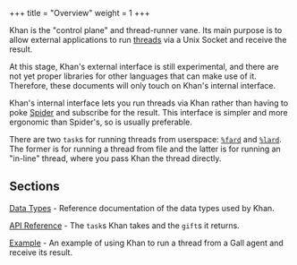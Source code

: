 +++
title = "Overview"
weight = 1
+++

Khan is the "control plane" and thread-runner vane. Its main purpose is to allow
external applications to run [threads](/userspace/threads/overview) via a
Unix Socket and receive the result.

At this stage, Khan's external interface is still experimental, and there are
not yet proper libraries for other languages that can make use of it. Therefore,
these documents will only touch on Khan's internal interface.

Khan's internal interface lets you run threads via Khan rather than having to
poke [Spider](/userspace/threads/reference/api) and subscribe for the result.
This interface is simpler and more ergonomic than Spider's, so is usually
preferable.

There are two `task`s for running threads from userspace:
[`%fard`](/system/kernel/khan/reference/tasks#fard) and
[`%lard`](/system/kernel/khan/reference/tasks#lard). The former is for running a thread
from file and the latter is for running an "in-line" thread, where you pass
Khan the thread directly.

## Sections

[Data Types](/system/kernel/khan/reference/types) - Reference documentation of the data
types used by Khan.

[API Reference](/system/kernel/khan/reference/tasks) - The `task`s Khan takes and the
`gift`s it returns.

[Example](/system/kernel/khan/examples/example) - An example of using Khan to run a
thread from a Gall agent and receive its result.
